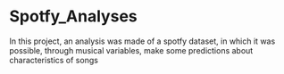 # Spotfy_Analyses
 In this project, an analysis was made of a spotfy dataset, in which it was possible, through musical variables, make some predictions about characteristics of songs
